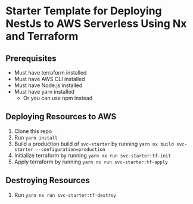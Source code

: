 # Starter Template for Deploying NestJs to AWS Serverless Using Nx and Terraform

## Prerequisites

- Must have terraform installed
- Must have AWS CLI installed
- Must have Node.js installed
- Must have yarn installed
  - Or you can use npm instead

## Deploying Resources to AWS

1. Clone this repo
2. Run `yarn install`
3. Build a production build of `svc-starter` by running `yarn nx build svc-starter --configuration=production`
4. Initialize terraform by running `yarn nx run svc-starter:tf-init`
5. Apply terraform by running `yarn nx run svc-starter:tf-apply`

## Destroying Resources

1. Run `yarn nx run svc-starter:tf-destroy`
